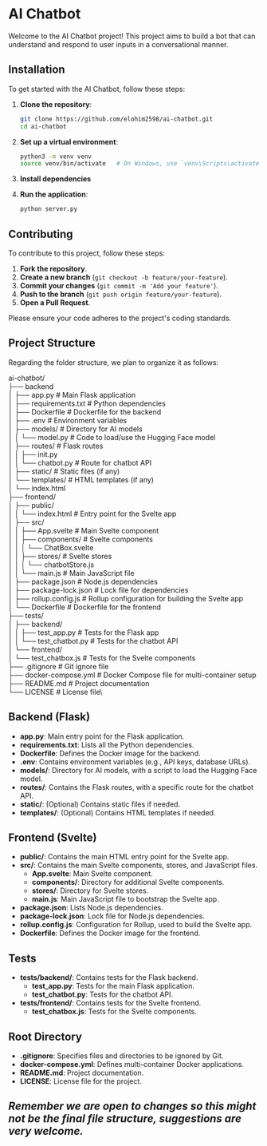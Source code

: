 # AI Chatbot

Welcome to the AI Chatbot project! This project aims to build a bot that can understand and respond to user inputs in a conversational manner.

## Installation

To get started with the AI Chatbot, follow these steps:

1. **Clone the repository**:
    ```sh
    git clone https://github.com/elohim2598/ai-chatbot.git
    cd ai-chatbot
    ```

2. **Set up a virtual environment**:
    ```sh
    python3 -m venv venv
    source venv/bin/activate   # On Windows, use `venv\Scripts\activate`
    ```

3. **Install dependencies**

4. **Run the application**:
    ```sh
    python server.py
    ```

## Contributing

To contribute to this project, follow these steps:

1. **Fork the repository**.
2. **Create a new branch** (`git checkout -b feature/your-feature`).
3. **Commit your changes** (`git commit -m 'Add your feature'`).
4. **Push to the branch** (`git push origin feature/your-feature`).
5. **Open a Pull Request**.

Please ensure your code adheres to the project's coding standards.

## Project Structure

Regarding the folder structure, we plan to organize it as follows:

ai-chatbot/\
├── backend\
│ ├── app.py # Main Flask application\
│ ├── requirements.txt # Python dependencies\
│ ├── Dockerfile # Dockerfile for the backend\
│ ├── .env # Environment variables\
│ ├── models/ # Directory for AI models\
│ │ └── model.py # Code to load/use the Hugging Face model\
│ ├── routes/ # Flask routes\
│ │ ├── init.py\
│ │ └── chatbot.py # Route for chatbot API\
│ ├── static/ # Static files (if any)\
│ └── templates/ # HTML templates (if any)\
│ └── index.html\
├── frontend/\
│ ├── public/\
│ │ └── index.html # Entry point for the Svelte app\
│ ├── src/\
│ │ ├── App.svelte # Main Svelte component\
│ │ ├── components/ # Svelte components\
│ │ │ └── ChatBox.svelte\
│ │ ├── stores/ # Svelte stores\
│ │ │ └── chatbotStore.js\
│ │ └── main.js # Main JavaScript file\
│ ├── package.json # Node.js dependencies\
│ ├── package-lock.json # Lock file for dependencies\
│ ├── rollup.config.js # Rollup configuration for building the Svelte app\
│ └── Dockerfile # Dockerfile for the frontend\
├── tests/\
│ ├── backend/\
│ │ ├── test_app.py # Tests for the Flask app\
│ │ └── test_chatbot.py # Tests for the chatbot API\
│ └── frontend/\
│ └── test_chatbox.js # Tests for the Svelte components\
├── .gitignore # Git ignore file\
├── docker-compose.yml # Docker Compose file for multi-container setup\
├── README.md # Project documentation\
└── LICENSE # License file\

## Backend (Flask)

- **app.py**: Main entry point for the Flask application.
- **requirements.txt**: Lists all the Python dependencies.
- **Dockerfile**: Defines the Docker image for the backend.
- **.env**: Contains environment variables (e.g., API keys, database URLs).
- **models/**: Directory for AI models, with a script to load the Hugging Face model.
- **routes/**: Contains the Flask routes, with a specific route for the chatbot API.
- **static/**: (Optional) Contains static files if needed.
- **templates/**: (Optional) Contains HTML templates if needed.

## Frontend (Svelte)

- **public/**: Contains the main HTML entry point for the Svelte app.
- **src/**: Contains the main Svelte components, stores, and JavaScript files.
  - **App.svelte**: Main Svelte component.
  - **components/**: Directory for additional Svelte components.
  - **stores/**: Directory for Svelte stores.
  - **main.js**: Main JavaScript file to bootstrap the Svelte app.
- **package.json**: Lists Node.js dependencies.
- **package-lock.json**: Lock file for Node.js dependencies.
- **rollup.config.js**: Configuration for Rollup, used to build the Svelte app.
- **Dockerfile**: Defines the Docker image for the frontend.

## Tests

- **tests/backend/**: Contains tests for the Flask backend.
  - **test_app.py**: Tests for the main Flask application.
  - **test_chatbot.py**: Tests for the chatbot API.
- **tests/frontend/**: Contains tests for the Svelte frontend.
  - **test_chatbox.js**: Tests for the Svelte components.

## Root Directory

- **.gitignore**: Specifies files and directories to be ignored by Git.
- **docker-compose.yml**: Defines multi-container Docker applications.
- **README.md**: Project documentation.
- **LICENSE**: License file for the project.

## _Remember we are open to changes so this might not be the final file structure, suggestions are very welcome._


